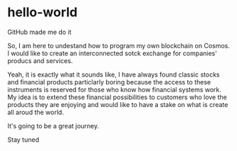 # hello-world
GitHub made me do it

So, I am here to undestand how to program my own blockchain on Cosmos.
I would like to create an interconnected sotck exchange for companies' producs and services.

Yeah, it is exactly what it sounds like, I have always found classic stocks and financial products particlarly boring because the access to these instruments is reserved for those who know how financial systems work.
My idea is to extend these financial possibilities to customers who love the products they are enjoying and would like to have a stake on what is create all aroud the world.

It's going to be a great journey.

Stay tuned
